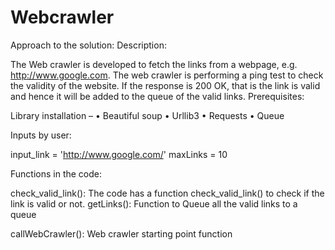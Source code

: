 # Webcrawler

Approach to the solution:
Description:
 
The Web crawler is developed to fetch the links from a webpage, e.g. http://www.google.com. The web crawler is performing a ping test to check the validity of the website. If the response is 200 OK, that is the link is valid and hence it will be added to the queue of the valid links.
Prerequisites: 

Library installation –
•	Beautiful soup
•	Urllib3
•	Requests
•	Queue

Inputs by user: 
 
input_link = 'http://www.google.com/'
maxLinks = 10

Functions in the code: 

check_valid_link(): The code has a function check_valid_link()  to check if the link is valid or not.
getLinks(): Function to Queue all the valid links to a queue

callWebCrawler(): Web crawler starting point function







